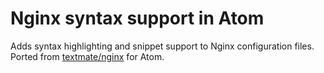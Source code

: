 # Nginx syntax support in Atom

Adds syntax highlighting and snippet support to Nginx configuration files.
Ported from [textmate/nginx](https://github.com/johnmuhl/nginx-tmbundle) for Atom.
